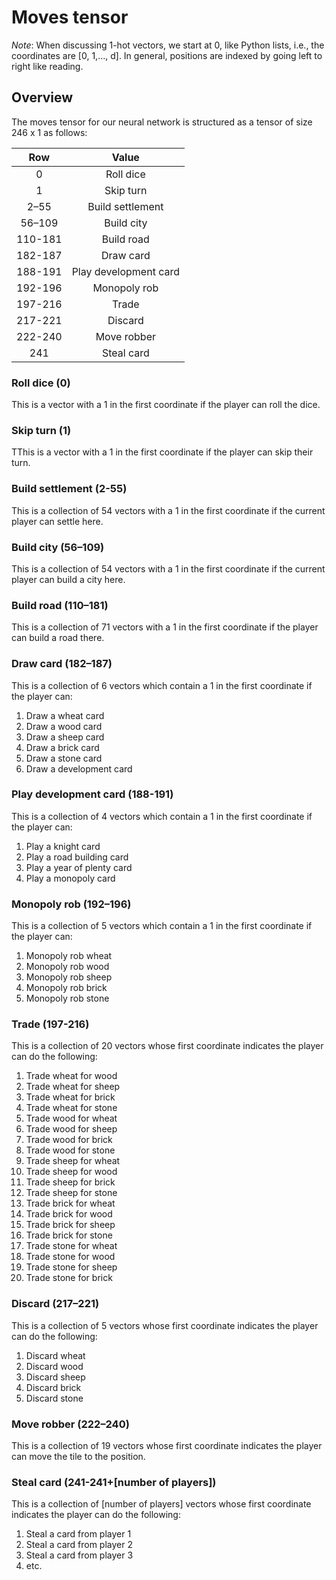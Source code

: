 # Moves tensor

*Note*: When discussing 1-hot vectors, we start at 0, like Python lists, i.e., the coordinates are [0, 1,..., d]. In general, positions are indexed by going left to right like reading.

## Overview

The moves tensor for our neural network is structured as a tensor of size 246 x 1 as follows:

<center> 

|   Row     |       Value       |
| :-------: | :---------------: |
|     0     | Roll dice         |
|     1     | Skip turn         |
|    2–55   | Build settlement  |
|   56–109  | Build city        |
|  110-181  | Build road        |
|  182-187  | Draw card         |
|  188-191  | Play development card |
|  192-196  | Monopoly rob      |
|  197-216  | Trade             |
|  217-221  | Discard           |
|  222-240  | Move robber       |
|    241    | Steal card        |

</center>


### Roll dice (0)

This is a vector with a 1 in the first coordinate if the player can roll the dice.

### Skip turn (1)

TThis is a vector with a 1 in the first coordinate if the player can skip their turn.

### Build settlement (2-55)

This is a collection of 54 vectors with a 1 in the first coordinate if the current player can settle here.

### Build city (56–109)

This is a collection of 54 vectors with a 1 in the first coordinate if the current player can build a city here.

### Build road (110–181)

This is a collection of 71 vectors with a 1 in the first coordinate if the player can build a road there.

### Draw card (182–187)

This is a collection of 6 vectors which contain a 1 in the first coordinate if the player can:

1. Draw a wheat card
2. Draw a wood card
3. Draw a sheep card
4. Draw a brick card
5. Draw a stone card
6. Draw a development card

### Play development card (188-191)

This is a collection of 4 vectors which contain a 1 in the first coordinate if the player can:

1. Play a knight card
2. Play a road building card
3. Play a year of plenty card
4. Play a monopoly card 

### Monopoly rob (192–196)

This is a collection of 5 vectors which contain a 1 in the first coordinate if the player can:

1. Monopoly rob wheat
2. Monopoly rob wood
3. Monopoly rob sheep
4. Monopoly rob brick
5. Monopoly rob stone

### Trade (197-216)

This is a collection of 20 vectors whose first coordinate indicates the player can do the following:

1. Trade wheat for wood
2. Trade wheat for sheep
3. Trade wheat for brick
4. Trade wheat for stone
5. Trade wood for wheat
6. Trade wood for sheep
7. Trade wood for brick
8. Trade wood for stone
9. Trade sheep for wheat
10. Trade sheep for wood
11. Trade sheep for brick
12. Trade sheep for stone
13. Trade brick for wheat
14. Trade brick for wood
15. Trade brick for sheep
16. Trade brick for stone
17. Trade stone for wheat
18. Trade stone for wood
19. Trade stone for sheep
20. Trade stone for brick

### Discard (217–221)

This is a collection of 5 vectors whose first coordinate indicates the player can do the following:

1. Discard wheat
2. Discard wood
3. Discard sheep
4. Discard brick
5. Discard stone

### Move robber (222–240)

This is a collection of 19 vectors whose first coordinate indicates the player can move the tile to the position.

### Steal card (241-241+[number of players])

This is a collection of [number of players] vectors whose first coordinate indicates the player can do the following:

1. Steal a card from player 1 
2. Steal a card from player 2
3. Steal a card from player 3 
1. etc.
